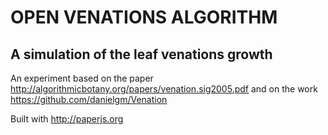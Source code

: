 # OPEN VENATIONS ALGORITHM

## A simulation of the leaf venations growth

An experiment based on the paper http://algorithmicbotany.org/papers/venation.sig2005.pdf
and on the work https://github.com/danielgm/Venation

Built with http://paperjs.org
